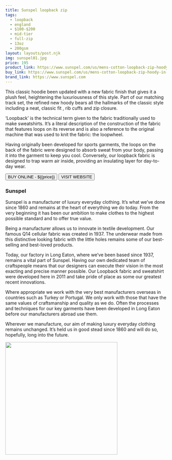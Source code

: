 ```yaml
---
title: Sunspel loopback zip
tags:
  - loopback
  - england
  - $100-$200 
  - mid-tier 
  - full-zip
  - 13oz
  - 200gsm
layout: layouts/post.njk
img: sunspel01.jpg
price: 195
product_link: https://www.sunspel.com/us/mens-cotton-loopback-zip-hoody-in-grey-melange-mhod1517.html
buy_link: https://www.sunspel.com/us/mens-cotton-loopback-zip-hoody-in-grey-melange-mhod1517.html 
brand_link: https://www.sunspel.com
---
```

<div class="col col-sm-8">

<p>This classic hoodie been updated with a new fabric finish that gives it a plush feel, heightening the luxuriousness of this style. Part of our matching track set, the refined new hoody bears all the hallmarks of the classic style including a neat, classic fit , rib cuffs and zip closure.

‘Loopback’ is the technical term given to the fabric traditionally used to make sweatshirts. It’s a literal description of the construction of the fabric that features loops on its reverse and is also a reference to the original machine that was used to knit the fabric: the loopwheel.

Having originally been developed for sports garments, the loops on the back of the fabric were designed to absorb sweat from your body, passing it into the garment to keep you cool. Conversely, our loopback fabric is designed to trap warm air inside, providing an insulating layer for day-to-day wear.     
<p>
    <a href='{{buy_link}}'><button class="button-primary-outlined button-round">BUY ONLINE - ${{price}}</button></a>
    <a href='{{brand_link}}'><button class="button-primary-outlined button-round">VISIT WEBSITE</button></a>
</p>

### Sunspel
<p>Sunspel is a manufacturer of luxury everyday clothing. It’s what we’ve done since 1860 and remains at the heart of everything we do today. From the very beginning it has been our ambition to make clothes to the highest possible standard and to offer true value.

Being a manufacturer allows us to innovate in textile development. Our famous Q14 cellular fabric was created in 1937. The underwear made from this distinctive looking fabric with the little holes remains some of our best-selling and best-loved products.

Today, our factory in Long Eaton, where we’ve been based since 1937, remains a vital part of Sunspel. Having our own dedicated team of craftspeople means that our designers can execute their vision in the most exacting and precise manner possible. Our Loopback fabric and sweatshirt were developed here in 2011 and take pride of place as some our greatest recent innovations.

Where appropriate we work with the very best manufacturers overseas in countries such as Turkey or Portugal. We only work with those that have the same values of craftsmanship and quality as we do. Often the processes and techniques for our key garments have been developed in Long Eaton before our manufacturers abroad use them.

Wherever we manufacture, our aim of making luxury everyday clothing remains unchanged. It’s held us in good stead since 1860 and will do so, hopefully, long into the future.</p>

</div>

<div class="col col-sm-4 float-right">
        <img src='/img/{{img}}' height='350' class="float-left">
</div>